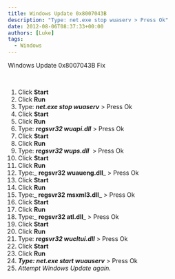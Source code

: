 ```yaml
---
title: Windows Update 0x8007043B
description: "Type: net.exe stop wuaserv > Press Ok"
date: 2012-08-06T08:37:33+00:00
authors: [Luke]
tags:
  - Windows
---
```

Windows Update 0x8007043B Fix

&nbsp;

  1. Click **Start**
  2. Click **Run**
  3. Type: **_net.exe stop wuaserv_** > Press Ok
  4. Click **Start**
  5. Click **Run**
  6. Type: **_regsvr32 wuapi.dll_** > Press Ok
  7. Click **Start**
  8. Click **Run**
  9. Type: **_regsvr32 wups.dll_**  > Press Ok
 10. Click **Start**
 11. Click **Run**
 12. Type:_ **regsvr32 wuaueng.dll**_ > Press Ok
 13. Click **Start**
 14. Click **Run**
 15. Type:**_ regsvr32 msxml3.dll_** > Press Ok
 16. Click **Start**
 17. Click **Run**
 18. Type:_ **regsvr32 atl.dll**_ > Press Ok
 19. Click **Start**
 20. Click **Run**
 21. Type: **_regsvr32 wucltui.dll_** > Press Ok
 22. Click **Start**
 23. Click **Run**
 24. **_Type: net.exe start wuauserv_** > Press Ok
 25. _Attempt Windows Update again._